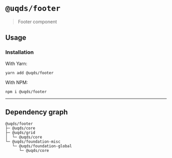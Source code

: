 # `@uqds/footer`

> Footer component

## Usage

### Installation

With Yarn:
```shell
yarn add @uqds/footer
```

With NPM:
```shell
npm i @uqds/footer
```

---

## Dependency graph

```shell
@uqds/footer
├─ @uqds/core
├─ @uqds/grid
│  └─ @uqds/core
└─ @uqds/foundation-misc
   └─ @uqds/foundation-global
      └─ @uqds/core
```
